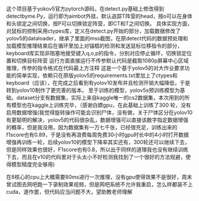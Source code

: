 这个项目基于yokov5官方pytorch源码，在detect.py基础上修改得到detectbyme.Py，运行即为aimbot外挂，默认追踪T阵营的head，按o可以在身体和头锁定之间切换，按P可以切换锁定阵营，即CT和T之间切换。
具体实现方面，对鼠标的控制采用ctypes库，定义在detect.py开始的部分，加载数据修改了yolov5的dataloader，继承了里面的mss截图，在原detect代码的数据预处理和加载模型推理结束后在循环里加上对锚框的检测和发送鼠标位移指令的部分，keyboard库实现非阻塞地接受键入q,o,p的指令，分别对应停止循环，切换锁定位置和切换目标阵营
运行方面直接运行不传参默认代码是截取1080p屏幕中心区域推理，传参的指令格式在代码最上方注释
这是一个基于yolov5的对大作业要求功能的简单实现，依赖只在原版yolov5的requirements.txt里加上了ctypes和keyboard（应该），在完成之后看到有yolov10发布并且检测开销大幅降低，于是转到yolov10制作了更完善的版本。
至于训练的模型，yolov5s预训练模型为基础，dataset分支有数据集，实际上来自kaggle唯一的cs2数据集，本次用到的所有模型也在kaggle上训练完毕，（感谢白嫖gpu，在此基础上训练了300 轮，没有启用数据增强(我觉得旋转操作可能会识别尸体，没有做，关于尸体区分在yolov10有更聪明的解决，yolov5的代码很杂乱，数据增强可以直接该数字指定数据增强的概率，但是我没用，因为数据集有一万七千张，已经很充足，训练出来的f1score也有0.89，于是没有再浪费每周免费30小时gpu时长中的4小时打开数据增强再训练一轮，后续yolov10的模型下降率其实还有，300轮还可以继续下去，但是同样效果也很好，F1score也有0.8，所以出于同样的道理我也没有继续训练下去，而且在v10的代码里对于头太小不好检测我找到了一个很好的方法规避，使得模型精度完全够用)


在8核心的cpu上大概需要80ms进行一次推理，没有gpu使得效果不是很好，周末曾试图去网吧跑一下录制效果视频，但是网吧系统不允许我重启，怎么样都装不上cuda，遂作罢，但代码应当问题不大，望助教老师理解
